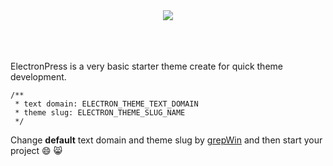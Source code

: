 <div align="center">
	<img align="center" src="https://lh3.googleusercontent.com/dVGwmLd-DylwPn18_vtWtCq2eCQUaNvkJkrnnGmhyrnZzOMwIsO5mxSgMmTMl_OljnS6sFavePQl6cUkSpVrEu_IPtelTo5OZD_UAnwmwNmLorNwEATsO3fqtd0pbbMzTFfNZ0IPH4A8nARSVcDwlUjTGBrPO90CLWtYxKeqvsD1JWDTGHZ-ypOVdgmGDEWDsECo93QWJ8YDewjD3GEfL7oaFWGYxat8NM30VyeYRgLz9ITR4xL3g7Cf4F8OwjKMl9DrahRZY0-Q5279fRl3yDfQ26fibXoDXsJh7drIF9fl3LR14TAawqyaVeMTg3e4Fy1XF85CyxubRNANYMUpcQbB2oTIJ_4tv1_ykpwHalSRwLv6aaSEsf4FIaYR8dSEtWYpWDAlSI2YXbLFnfoMtofZYaglc6mYW0-i7_zyJVLIlkFf7wo6hoP4gS87WsoKELzU3vG-hZRz2jw77Ymz3Xh3wcGUn_Y9P1D3Ha_Ub2ihNlN--MIhh9OWDjFtfNQfI9yVEEXZCKqIEBpylxs62oNR7LfdJUEQ8sLqEdUcSGyadhVQdJbs3rhSCJ4oH7aJTHcoKeG4ytq-ym0kCcpkfJC_bdr_GpdZoxdKcIBvpcyJ3xrD=w704-h220-no">
</div>
<br>
<br>
<br>

ElectronPress is a very basic starter theme create for quick theme development.


```
/**
 * text domain: ELECTRON_THEME_TEXT_DOMAIN
 * theme slug: ELECTRON_THEME_SLUG_NAME
 */
```

Change **default** text domain and theme slug by [grepWin](http://stefanstools.sourceforge.net/grepWin.html) and then start your project :smile: :smile_cat: 